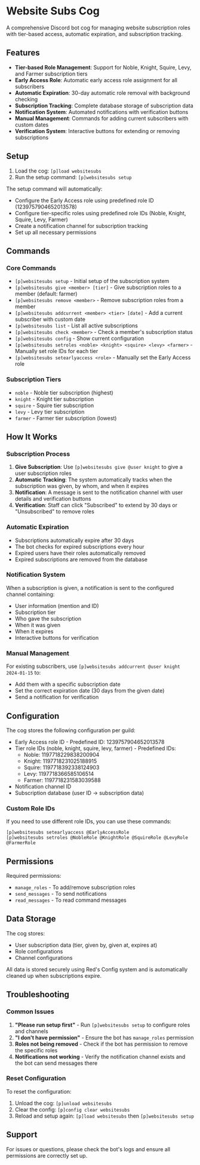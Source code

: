 # Website Subs Cog

A comprehensive Discord bot cog for managing website subscription roles with tier-based access, automatic expiration, and subscription tracking.

## Features

- **Tier-based Role Management**: Support for Noble, Knight, Squire, Levy, and Farmer subscription tiers
- **Early Access Role**: Automatic early access role assignment for all subscribers
- **Automatic Expiration**: 30-day automatic role removal with background checking
- **Subscription Tracking**: Complete database storage of subscription data
- **Notification System**: Automated notifications with verification buttons
- **Manual Management**: Commands for adding current subscribers with custom dates
- **Verification System**: Interactive buttons for extending or removing subscriptions

## Setup

1. Load the cog: `[p]load websitesubs`
2. Run the setup command: `[p]websitesubs setup`

The setup command will automatically:
- Configure the Early Access role using predefined role ID (1239757904652013578)
- Configure tier-specific roles using predefined role IDs (Noble, Knight, Squire, Levy, Farmer)
- Create a notification channel for subscription tracking
- Set up all necessary permissions

## Commands

### Core Commands

- `[p]websitesubs setup` - Initial setup of the subscription system
- `[p]websitesubs give <member> [tier]` - Give subscription roles to a member (default: farmer)
- `[p]websitesubs remove <member>` - Remove subscription roles from a member
- `[p]websitesubs addcurrent <member> <tier> [date]` - Add a current subscriber with custom date
- `[p]websitesubs list` - List all active subscriptions
- `[p]websitesubs check <member>` - Check a member's subscription status
- `[p]websitesubs config` - Show current configuration
- `[p]websitesubs setroles <noble> <knight> <squire> <levy> <farmer>` - Manually set role IDs for each tier
- `[p]websitesubs setearlyaccess <role>` - Manually set the Early Access role

### Subscription Tiers

- `noble` - Noble tier subscription (highest)
- `knight` - Knight tier subscription
- `squire` - Squire tier subscription
- `levy` - Levy tier subscription
- `farmer` - Farmer tier subscription (lowest)

## How It Works

### Subscription Process

1. **Give Subscription**: Use `[p]websitesubs give @user knight` to give a user subscription roles
2. **Automatic Tracking**: The system automatically tracks when the subscription was given, by whom, and when it expires
3. **Notification**: A message is sent to the notification channel with user details and verification buttons
4. **Verification**: Staff can click "Subscribed" to extend by 30 days or "Unsubscribed" to remove roles

### Automatic Expiration

- Subscriptions automatically expire after 30 days
- The bot checks for expired subscriptions every hour
- Expired users have their roles automatically removed
- Expired subscriptions are removed from the database

### Notification System

When a subscription is given, a notification is sent to the configured channel containing:
- User information (mention and ID)
- Subscription tier
- Who gave the subscription
- When it was given
- When it expires
- Interactive buttons for verification

### Manual Management

For existing subscribers, use `[p]websitesubs addcurrent @user knight 2024-01-15` to:
- Add them with a specific subscription date
- Set the correct expiration date (30 days from the given date)
- Send a notification for verification

## Configuration

The cog stores the following configuration per guild:
- Early Access role ID - Predefined ID: 1239757904652013578
- Tier role IDs (noble, knight, squire, levy, farmer) - Predefined IDs:
  - Noble: 1197718229838200904
  - Knight: 1197718231025188915
  - Squire: 1197718392338124903
  - Levy: 1197718366585106514
  - Farmer: 1197718231583039588
- Notification channel ID
- Subscription database (user ID → subscription data)

### Custom Role IDs

If you need to use different role IDs, you can use these commands:
```
[p]websitesubs setearlyaccess @EarlyAccessRole
[p]websitesubs setroles @NobleRole @KnightRole @SquireRole @LevyRole @FarmerRole
```

## Permissions

Required permissions:
- `manage_roles` - To add/remove subscription roles
- `send_messages` - To send notifications
- `read_messages` - To read command messages

## Data Storage

The cog stores:
- User subscription data (tier, given by, given at, expires at)
- Role configurations
- Channel configurations

All data is stored securely using Red's Config system and is automatically cleaned up when subscriptions expire.

## Troubleshooting

### Common Issues

1. **"Please run setup first"** - Run `[p]websitesubs setup` to configure roles and channels
2. **"I don't have permission"** - Ensure the bot has `manage_roles` permission
3. **Roles not being removed** - Check if the bot has permission to remove the specific roles
4. **Notifications not working** - Verify the notification channel exists and the bot can send messages there

### Reset Configuration

To reset the configuration:
1. Unload the cog: `[p]unload websitesubs`
2. Clear the config: `[p]config clear websitesubs`
3. Reload and setup again: `[p]load websitesubs` then `[p]websitesubs setup`

## Support

For issues or questions, please check the bot's logs and ensure all permissions are correctly set up.
